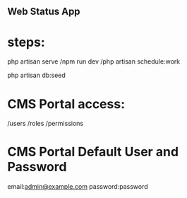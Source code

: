 ## Web Status App
# steps:
php artisan serve
/npm run dev
/php artisan schedule:work


php artisan db:seed


# CMS Portal access:
/users
/roles
/permissions

# CMS Portal Default User and Password

email:admin@example.com
password:password
